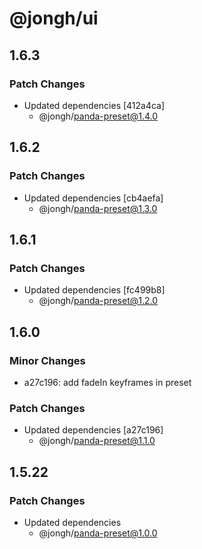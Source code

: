 # @jongh/ui

## 1.6.3

### Patch Changes

- Updated dependencies [412a4ca]
  - @jongh/panda-preset@1.4.0

## 1.6.2

### Patch Changes

- Updated dependencies [cb4aefa]
  - @jongh/panda-preset@1.3.0

## 1.6.1

### Patch Changes

- Updated dependencies [fc499b8]
  - @jongh/panda-preset@1.2.0

## 1.6.0

### Minor Changes

- a27c196: add fadeIn keyframes in preset

### Patch Changes

- Updated dependencies [a27c196]
  - @jongh/panda-preset@1.1.0

## 1.5.22

### Patch Changes

- Updated dependencies
  - @jongh/panda-preset@1.0.0
